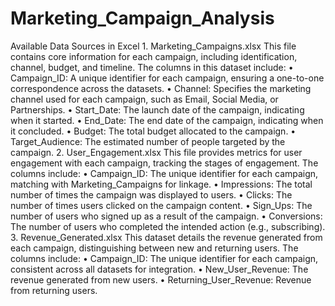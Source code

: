 # Marketing_Campaign_Analysis
Available Data Sources in Excel 1. Marketing_Campaigns.xlsx This file contains core information for each campaign, including identification, channel, budget, and timeline. The columns in this dataset include: • Campaign_ID: A unique identifier for each campaign, ensuring a one-to-one correspondence across the datasets. • Channel: Specifies the marketing channel used for each campaign, such as Email, Social Media, or Partnerships. • Start_Date: The launch date of the campaign, indicating when it started. • End_Date: The end date of the campaign, indicating when it concluded. • Budget: The total budget allocated to the campaign. • Target_Audience: The estimated number of people targeted by the campaign. 2. User_Engagement.xlsx This file provides metrics for user engagement with each campaign, tracking the stages of engagement. The columns include: • Campaign_ID: The unique identifier for each campaign, matching with Marketing_Campaigns for linkage. • Impressions: The total number of times the campaign was displayed to users. • Clicks: The number of times users clicked on the campaign content. • Sign_Ups: The number of users who signed up as a result of the campaign. • Conversions: The number of users who completed the intended action (e.g., subscribing). 3. Revenue_Generated.xlsx This dataset details the revenue generated from each campaign, distinguishing between new and returning users. The columns include: • Campaign_ID: The unique identifier for each campaign, consistent across all datasets for integration. • New_User_Revenue: The revenue generated from new users. • Returning_User_Revenue: Revenue from returning users.
